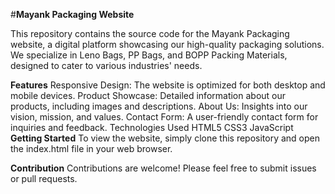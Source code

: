 #**Mayank Packaging Website**

This repository contains the source code for the Mayank Packaging website, a digital platform showcasing our high-quality packaging solutions. We specialize in Leno Bags, PP Bags, and BOPP Packing Materials, designed to cater to various industries' needs.

**Features**
Responsive Design: The website is optimized for both desktop and mobile devices.
Product Showcase: Detailed information about our products, including images and descriptions.
About Us: Insights into our vision, mission, and values.
Contact Form: A user-friendly contact form for inquiries and feedback.
Technologies Used
HTML5
CSS3
JavaScript
**Getting Started**
To view the website, simply clone this repository and open the index.html file in your web browser.

**Contribution**
Contributions are welcome! Please feel free to submit issues or pull requests.
